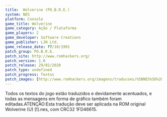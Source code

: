 ```yaml
---
title:  Wolverine (PO.B.R.E.)
system: NES
platform: Console
game_title: Wolverine
game_category: Ação / Plataforma
game_players: 2
game_developer: Software Creations
game_publisher: LJN Ltd.
game_release_date: ??/10/1991
patch_group: PO.B.R.E.
patch_site: http://www.romhackers.org/
patch_version: 1.0
patch_release: 29/02/2020
patch_type: undefined
patch_progress: Textos
patch_images: [http://www.romhackers.org/imagens/traducoes/%5BNES%5D%20Wolverine%20-%20POBRE%20-%201.png,http://www.romhackers.org/imagens/traducoes/%5BNES%5D%20Wolverine%20-%20POBRE%20-%202.png,http://www.romhackers.org/imagens/traducoes/%5BNES%5D%20Wolverine%20-%20POBRE%20-%203.png]
---
```

Todos os textos do jogo estão traduzidos e devidamente acentuados, e todas as mensagens em forma de gráfico também foram editadas.ATENÇÃO:Esta tradução deve ser aplicada na ROM original Wolverine (U) [!].nes, com CRC32 1FD46615.